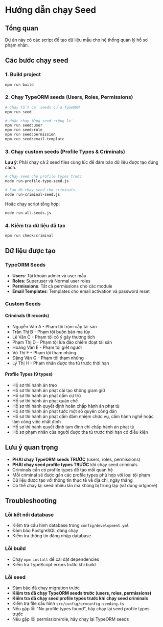 # Hướng dẫn chạy Seed

## Tổng quan
Dự án này có các script để tạo dữ liệu mẫu cho hệ thống quản lý hồ sơ phạm nhân.

## Các bước chạy seed

### 1. Build project
```bash
npm run build
```

### 2. Chạy TypeORM seeds (Users, Roles, Permissions)
```bash
# Chạy tất cả seeds của TypeORM
npm run seed

# Hoặc chạy từng seed riêng lẻ
npm run seed:user
npm run seed:role  
npm run seed:permission
npm run seed:email-template
```

### 3. Chạy custom seeds (Profile Types & Criminals)
**Lưu ý**: Phải chạy cả 2 seed files cùng lúc để đảm bảo dữ liệu được tạo đúng cách.

```bash
# Chạy seed cho profile types trước
node run-profile-type-seed.js

# Sau đó chạy seed cho criminals
node run-criminal-seed.js
```

Hoặc chạy script tổng hợp:
```bash
node run-all-seeds.js
```

### 4. Kiểm tra dữ liệu đã tạo
```bash
npm run check:criminal
```

## Dữ liệu được tạo

### TypeORM Seeds
- **Users**: Tài khoản admin và user mẫu
- **Roles**: Superuser và Normal user roles
- **Permissions**: Tất cả permissions cho các module
- **Email Templates**: Templates cho email activation và password reset

### Custom Seeds
#### Criminals (8 records)
- Nguyễn Văn A - Phạm tội trộm cắp tài sản
- Trần Thị B - Phạm tội buôn bán ma túy
- Lê Văn C - Phạm tội cố ý gây thương tích
- Phạm Thị D - Phạm tội lừa đảo chiếm đoạt tài sản
- Hoàng Văn E - Phạm tội giết người
- Võ Thị F - Phạm tội tham nhũng
- Đặng Văn G - Phạm tội tham nhũng
- Lý Thị H - Phạm nhân được tha tù trước thời hạn

#### Profile Types (9 types)
- Hồ sơ thi hành án treo
- Hồ sơ thi hành án phạt cải tạo không giam giữ
- Hồ sơ thi hành án phạt cấm cư trú
- Hồ sơ thi hành án phạt quản chế
- Hồ sơ thi hành quyết định hoãn chấp hành án phạt tù
- Hồ sơ thi hành án phạt tước một số quyền công dân
- Hồ sơ thi hành án phạt cấm đảm nhiệm chức vụ, cấm hành nghề hoặc làm công việc nhất định
- Hồ sơ thi hành quyết định tạm đình chỉ chấp hành án phạt tù
- Hồ sơ phạm nhân của người được tha tù trước thời hạn có điều kiện

## Lưu ý quan trọng
- **PHẢI chạy TypeORM seeds TRƯỚC** (users, roles, permissions)
- **PHẢI chạy seed profile types TRƯỚC** khi chạy seed criminals
- Criminals cần có profile types để tạo mối quan hệ
- Mỗi criminal sẽ được gán các profile types phù hợp với loại tội phạm
- Dữ liệu được tạo với thông tin thực tế về địa chỉ, ngày tháng
- Có thể chạy lại seed nhiều lần mà không bị trùng lặp (sử dụng orIgnore)

## Troubleshooting

### Lỗi kết nối database
- Kiểm tra cấu hình database trong `config/development.yml`
- Đảm bảo PostgreSQL đang chạy
- Kiểm tra thông tin đăng nhập database

### Lỗi build
- Chạy `npm install` để cài đặt dependencies
- Kiểm tra TypeScript errors trước khi build

### Lỗi seed
- Đảm bảo đã chạy migration trước
- **Kiểm tra đã chạy TypeORM seeds trước (users, roles, permissions)**
- **Kiểm tra đã chạy seed profile types trước khi chạy seed criminals**
- Kiểm tra file cấu hình `src/config/ormconfig-seeding.ts`
- Nếu gặp lỗi "No profile types found", hãy chạy lại seed profile types trước
- Nếu gặp lỗi permission/role, hãy chạy lại TypeORM seeds 